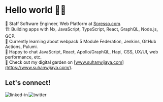 # Hello world 🖖🏻 

👷  Staff Software Engineer, Web Platform at [Spresso.com](https://www.spresso.com).   
🏗  Building apps with Nx, JavaScript, TypeScript, React, GraphQL, Node.js, GCP.   
🌱  Currently learning about webpack 5 Module Federation, Jenkins, GitHub Actions, Pulumi.   
💬  Happy to chat JavaScript, React, Apollo/GraphQL, Hapi, CSS, UX/UI, web performance, etc.  
🧠  Check out my digital garden on [www.suhanwijaya.com](https://www.suhanwijaya.com/).  


<!--
**suhanw/suhanw** is a ✨ _special_ ✨ repository because its `README.md` (this file) appears on your GitHub profile.

Here are some ideas to get you started:

- 🔭 I’m currently working on ...
- 🌱 I’m currently learning ...
- 👯 I’m looking to collaborate on ...
- 🤔 I’m looking for help with ...
- 💬 Ask me about ...
- 📫 How to reach me: ...
- 😄 Pronouns: ...
- ⚡ Fun fact: ...
-->


## Let's connect!
[<img align="left" alt="linked-in" src="https://img.shields.io/badge/linkedin-%230077B5.svg?&style=for-the-badge&logo=linkedin&logoColor=white" />](https://www.linkedin.com/in/suhanwijaya)
[<img align="left" alt="twitter" src="https://img.shields.io/badge/twitter-%231DA1F2.svg?&style=for-the-badge&logo=twitter&logoColor=white" />](https://twitter.com/suhanw)
